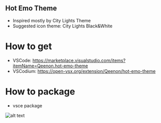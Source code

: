 ## Hot Emo Theme

 - Inspired mostly by City Lights Theme
 - Suggested icon theme: City Lights Black&White

# How to get

 - VSCode: https://marketplace.visualstudio.com/items?itemName=Qeenon.hot-emo-theme
 - VSCodium: https://open-vsx.org/extension/Qeenon/hot-emo-theme

# How to package

 - vsce package

![alt text](https://github.com/Qeenon/hot-emo-theme/blob/mawa/1337.png?raw=true)
